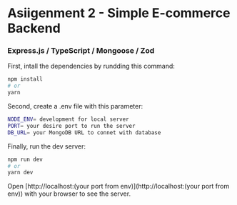 # Asiigenment 2 - Simple E-commerce Backend

### Express.js / TypeScript / Mongoose / Zod 

First, intall the dependencies by rundding this command:

```bash
npm install
# or
yarn
```

Second, create a .env file with this parameter:

```bash
NODE_ENV= development for local server
PORT= your desire port to run the server
DB_URL= your MongoDB URL to connet with database
```

Finally, run the dev server:
```bash
npm run dev
# or
yarn dev
```

Open [http://localhost:(your port from env)](http://localhost:(your port from env)) with your browser to see the server.
